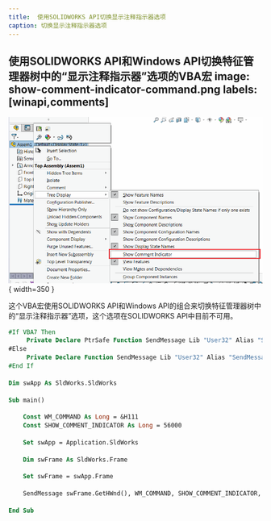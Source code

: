 ```yaml
---
title:  使用SOLIDWORKS API切换显示注释指示器选项
caption: 切换显示注释指示器选项
---
```

 使用SOLIDWORKS API和Windows API切换特征管理器树中的“显示注释指示器”选项的VBA宏
image: show-comment-indicator-command.png
labels: [winapi,comments]
---
![显示注释指示器命令](show-comment-indicator-command.png){ width=350 }

这个VBA宏使用SOLIDWORKS API和Windows API的组合来切换特征管理器树中的“显示注释指示器”选项，这个选项在SOLIDWORKS API中目前不可用。

~~~ vb
#If VBA7 Then
     Private Declare PtrSafe Function SendMessage Lib "User32" Alias "SendMessageA" (ByVal hWnd As Long, ByVal wMsg As Long, ByVal wParam As Long, lParam As Any) As Long
#Else
     Private Declare Function SendMessage Lib "User32" Alias "SendMessageA" (ByVal hWnd As Long, ByVal wMsg As Long, ByVal wParam As Long, lParam As Any) As Long
#End If

Dim swApp As SldWorks.SldWorks

Sub main()

    Const WM_COMMAND As Long = &H111
    Const SHOW_COMMENT_INDICATOR As Long = 56000
    
    Set swApp = Application.SldWorks
        
    Dim swFrame As SldWorks.Frame
    
    Set swFrame = swApp.Frame
    
    SendMessage swFrame.GetHWnd(), WM_COMMAND, SHOW_COMMENT_INDICATOR, 0
    
End Sub
~~~